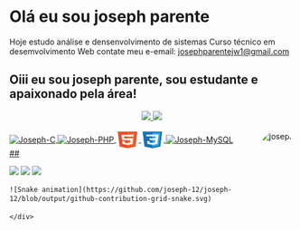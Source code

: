 # Olá eu sou joseph parente
Hoje estudo análise e densenvolvimento de sistemas
Curso técnico em desemvolvimento Web
contate meu e-email: josephparentejw1@gmail.com
 ## Oiii eu sou joseph parente, sou estudante e apaixonado pela área!
 
<div align="center">
  <a href="https://github.com/joseph-12">
  <img height="180em" src="https://github-readme-stats.vercel.app/api?username=josephparente&show_icons=true&theme=dark&include_all_commits=true&count_private=true"/>
  <img height="180em" src="https://github-readme-stats.vercel.app/api/top-langs/?username=josephparente&layout=compact&langs_count=7&theme=dark"/>
</div>
  
  <div style="display: inline_block"><br>
  <img align="center" alt="Joseph-C" height="30" width="40"  src="https://cdn.jsdelivr.net/gh/devicons/devicon/icons/c/c-original.svg" />
  <img align="center" alt="Joseph-PHP" height="30" width="40" src="https://cdn.jsdelivr.net/gh/devicons/devicon/icons/php/php-original.svg" />
  <img align="center" alt="Joseph-HTML" height="30" width="40" src="https://raw.githubusercontent.com/devicons/devicon/master/icons/html5/html5-original.svg">
  <img align="center" alt="Joseph-CSS" height="30" width="40" src="https://raw.githubusercontent.com/devicons/devicon/master/icons/css3/css3-original.svg">
  <img align="center" alt="Joseph-MySQL" height="30" width="40" src="https://cdn.jsdelivr.net/gh/devicons/devicon/icons/mysql/mysql-original.svg" />
  <img align="right" alt="joseph" height="150" style="border-radius:50px;" src="https://discord.com/channels/929933558347358228/929933558347358231">
</div>
 ##
  
  <div>
   
  <a href="https://www.instagram.com/bboy_big13/" target="_blank"><img src="https://img.shields.io/badge/-Instagram-%23E4405F?style=for-the-badge&logo=instagram&logoColor=white" target="_blank"></a>
  <a href = "mailto:josephparentejw1@gmail.com"><img src="https://img.shields.io/badge/-Gmail-%23333?style=for-the-badge&logo=gmail&logoColor=white" target="_blank"></a>
  <a href="https://www.linkedin.com/in/joseph-parente-silva-7221271aa/" target="_blank"><img src="https://img.shields.io/badge/-LinkedIn-%230077B5?style=for-the-badge&logo=linkedin&logoColor=white" target="_blank"></a> 
  
    
    ![Snake animation](https://github.com/joseph-12/joseph-12/blob/output/github-contribution-grid-snake.svg)
 
    </div>
 
